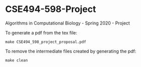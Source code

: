 # CSE494-598-Project
Algorithms in Computational Biology - Spring 2020 - Project

To generate a pdf from the tex file:

`make CSE494_598_project_proposal.pdf`

To remove the intermediate files created by generating the pdf:

`make clean`

